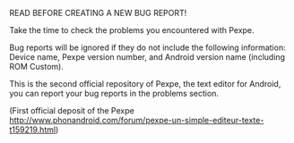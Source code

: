 READ BEFORE CREATING A NEW BUG REPORT!

Take the time to check the problems you encountered with Pexpe.

Bug reports will be ignored if they do not include the following information: Device name, Pexpe version number, and Android version name (including ROM Custom).

This is the second official repository of Pexpe, the text editor for Android, you can report your bug reports in the problems section.

(First official deposit of the Pexpe http://www.phonandroid.com/forum/pexpe-un-simple-editeur-texte-t159219.html)
